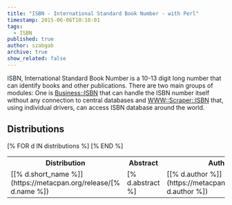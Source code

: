 ```yaml
---
title: "ISBN - International Standard Book Number - with Perl"
timestamp: 2015-06-06T10:10:01
tags:
  - ISBN
published: true
author: szabgab
archive: true
show_related: false
---
```



ISBN, International Standard Book Number is a 10-13 digit long number that can identify
books and other publications. There are two main groups of modules:
One is [Business::ISBN](https://metacpan.org/pod/Business::ISBN) that can
handle the ISBN number itself without any connection to central databases
and [WWW::Scraper::ISBN](https://metacpan.org/pod/WWW::Scraper::ISBN)
that, using individual drivers, can access ISBN database around the world.


## Distributions

<table>
   <tr><th>Distribution</th><th>Abstract</th><th>Author</th><th>Date</th></tr>
[% FOR d IN distributions %]
   <tr><td>[[% d.short_name %]](https://metacpan.org/release/[% d.name %])</td>
       <td>[% d.abstract %]</td>
       <td>[[% d.author %]](https://metacpan.org/author/[% d.author %])</td>
       <td>[% d.date %]</td>
   </tr>
[% END %]
</table>
